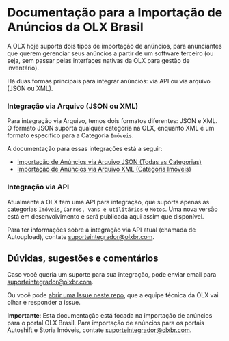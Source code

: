 # Documentação para a Importação de Anúncios da OLX Brasil

A OLX hoje suporta dois tipos de importação de anúncios, para anunciantes que querem gerenciar seus anúncios a partir de um software terceiro (ou seja, sem passar pelas interfaces nativas da OLX para gestão de inventário).

Há duas formas principais para integrar anúncios: via API ou via arquivo (JSON ou XML).


### Integração via Arquivo (JSON ou XML)

Para integração via Arquivo, temos dois formatos diferentes: JSON e XML. O formato JSON suporta qualquer categoria na OLX, enquanto XML é um formato específico para a Categoria `Imóveis`.

A documentação para essas integrações está a seguir:

- [Importação de Anúncios via Arquivo JSON (Todas as Categorias)](https://github.com/olxbr/ad_integration/blob/master/docs/json.md)
- [Importação de Anúncios via Arquivo XML (Categoria Imóveis)](https://github.com/olxbr/ad_integration/blob/master/docs/xml.md)<br>


### Integração via API

Atualmente a OLX tem uma API para integração, que suporta apenas as categorias `Imóveis`, `Carros, vans e utilitários` e `Motos`. Uma nova versão está em desenvolvimento e será publicada aqui assim que disponível.

Para ter informações sobre a integração via API atual (chamada de Autoupload), contate suporteintegrador@olxbr.com.


## Dúvidas, sugestões e comentários

Caso você queria um suporte para sua integração, pode enviar email para suporteintegrador@olxbr.com.

Ou você pode [abrir uma Issue neste repo](https://github.com/olxbr/ad_integration/issues), que a equipe técnica da OLX vai olhar e responder a issue.

**Importante**: Esta documentação está focada na importação de anúncios para o portal OLX Brasil. Para importação de anúncios para os portais Autoshift e Storia Imóveis, contate suporteintegrador@olxbr.com.
